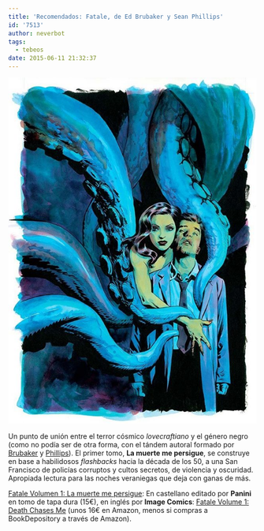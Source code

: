 ```yaml
---
title: 'Recomendados: Fatale, de Ed Brubaker y Sean Phillips'
id: '7513'
author: neverbot
tags:
  - tebeos
date: 2015-06-11 21:32:37
---
```


[![](./recomendados-fatale-de-ed-brubaker-y-sean-phillips/36ce6365320af95d92e56c629e9a20e7.jpg)](./recomendados-fatale-de-ed-brubaker-y-sean-phillips/36ce6365320af95d92e56c629e9a20e7.jpg)

Un punto de unión entre el terror cósmico _lovecraftiano_ y el género negro (como no podía ser de otra forma, con el tándem autoral formado por [Brubaker](https://en.wikipedia.org/wiki/Ed_Brubaker) y [Phillips](https://en.wikipedia.org/wiki/Sean_Phillips)). El primer tomo, **La muerte me persigue**, se construye en base a habilidosos _flashbacks_ hacia la década de los 50, a una San Francisco de policías corruptos y cultos secretos, de violencia y oscuridad. Apropiada lectura para las noches veraniegas que deja con ganas de más.

[Fatale Volumen 1: La muerte me persigue](http://www.amazon.es/gp/product/8490243670/ref=as_li_ss_tl?ie=UTF8&camp=3626&creative=24822&creativeASIN=8490243670&linkCode=as2&tag=neverbot-21): En castellano editado por **Panini** en tomo de tapa dura (15€), en inglés por **Image Comics**: [Fatale Volume 1: Death Chases Me](http://www.amazon.es/gp/product/1607065630/ref=as_li_ss_tl?ie=UTF8&camp=3626&creative=24822&creativeASIN=1607065630&linkCode=as2&tag=neverbot-21) (unos 16€ en Amazon, menos si compras a BookDepository a través de Amazon).
